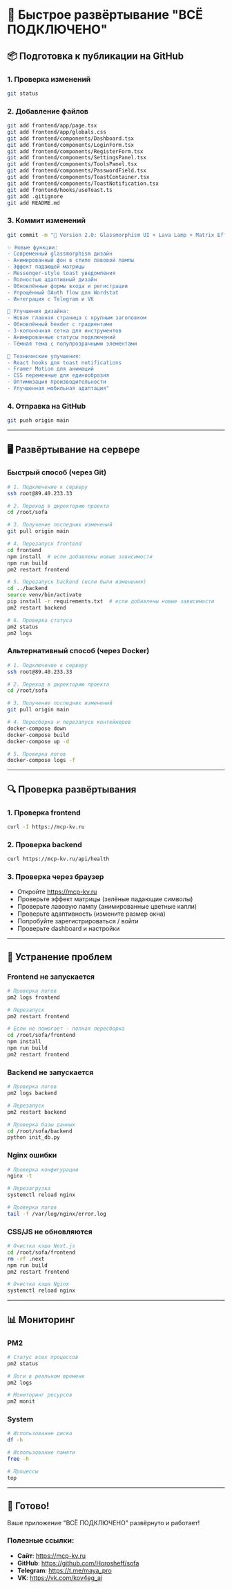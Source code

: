 # 🚀 Быстрое развёртывание "ВСЁ ПОДКЛЮЧЕНО"

## 📦 Подготовка к публикации на GitHub

### 1. Проверка изменений
```bash
git status
```

### 2. Добавление файлов
```bash
git add frontend/app/page.tsx
git add frontend/app/globals.css
git add frontend/components/Dashboard.tsx
git add frontend/components/LoginForm.tsx
git add frontend/components/RegisterForm.tsx
git add frontend/components/SettingsPanel.tsx
git add frontend/components/ToolsPanel.tsx
git add frontend/components/PasswordField.tsx
git add frontend/components/ToastContainer.tsx
git add frontend/components/ToastNotification.tsx
git add frontend/hooks/useToast.ts
git add .gitignore
git add README.md
```

### 3. Коммит изменений
```bash
git commit -m "🎨 Version 2.0: Glassmorphism UI + Lava Lamp + Matrix Effect

✨ Новые функции:
- Современный glassmorphism дизайн
- Анимированный фон в стиле лавовой лампы
- Эффект падающей матрицы
- Messenger-style toast уведомления
- Полностью адаптивный дизайн
- Обновлённые формы входа и регистрации
- Упрощённый OAuth flow для Wordstat
- Интеграция с Telegram и VK

🎨 Улучшения дизайна:
- Новая главная страница с крупным заголовком
- Обновлённый header с градиентами
- 3-колоночная сетка для инструментов
- Анимированные статусы подключений
- Тёмная тема с полупрозрачными элементами

🔧 Технические улучшения:
- React hooks для toast notifications
- Framer Motion для анимаций
- CSS переменные для единообразия
- Оптимизация производительности
- Улучшенная мобильная адаптация"
```

### 4. Отправка на GitHub
```bash
git push origin main
```

---

## 🖥️ Развёртывание на сервере

### Быстрый способ (через Git)

```bash
# 1. Подключение к серверу
ssh root@89.40.233.33

# 2. Переход в директорию проекта
cd /root/sofa

# 3. Получение последних изменений
git pull origin main

# 4. Перезапуск frontend
cd frontend
npm install  # если добавлены новые зависимости
npm run build
pm2 restart frontend

# 5. Перезапуск backend (если были изменения)
cd ../backend
source venv/bin/activate
pip install -r requirements.txt  # если добавлены новые зависимости
pm2 restart backend

# 6. Проверка статуса
pm2 status
pm2 logs
```

### Альтернативный способ (через Docker)

```bash
# 1. Подключение к серверу
ssh root@89.40.233.33

# 2. Переход в директорию проекта
cd /root/sofa

# 3. Получение последних изменений
git pull origin main

# 4. Пересборка и перезапуск контейнеров
docker-compose down
docker-compose build
docker-compose up -d

# 5. Проверка логов
docker-compose logs -f
```

---

## 🔍 Проверка развёртывания

### 1. Проверка frontend
```bash
curl -I https://mcp-kv.ru
```

### 2. Проверка backend
```bash
curl https://mcp-kv.ru/api/health
```

### 3. Проверка через браузер
- Откройте https://mcp-kv.ru
- Проверьте эффект матрицы (зелёные падающие символы)
- Проверьте лавовую лампу (анимированные цветные капли)
- Проверьте адаптивность (измените размер окна)
- Попробуйте зарегистрироваться / войти
- Проверьте dashboard и настройки

---

## 🐛 Устранение проблем

### Frontend не запускается
```bash
# Проверка логов
pm2 logs frontend

# Перезапуск
pm2 restart frontend

# Если не помогает - полная пересборка
cd /root/sofa/frontend
npm install
npm run build
pm2 restart frontend
```

### Backend не запускается
```bash
# Проверка логов
pm2 logs backend

# Перезапуск
pm2 restart backend

# Проверка базы данных
cd /root/sofa/backend
python init_db.py
```

### Nginx ошибки
```bash
# Проверка конфигурации
nginx -t

# Перезагрузка
systemctl reload nginx

# Проверка логов
tail -f /var/log/nginx/error.log
```

### CSS/JS не обновляются
```bash
# Очистка кэша Next.js
cd /root/sofa/frontend
rm -rf .next
npm run build
pm2 restart frontend

# Очистка кэша Nginx
systemctl reload nginx
```

---

## 📊 Мониторинг

### PM2
```bash
# Статус всех процессов
pm2 status

# Логи в реальном времени
pm2 logs

# Мониторинг ресурсов
pm2 monit
```

### System
```bash
# Использование диска
df -h

# Использование памяти
free -h

# Процессы
top
```

---

## 🎉 Готово!

Ваше приложение "ВСЁ ПОДКЛЮЧЕНО" развёрнуто и работает!

### Полезные ссылки:
- **Сайт**: https://mcp-kv.ru
- **GitHub**: https://github.com/Horosheff/sofa
- **Telegram**: https://t.me/maya_pro
- **VK**: https://vk.com/kov4eg_ai

